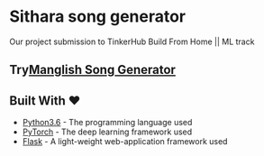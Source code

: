 # Sithara song generator
  Our project submission to TinkerHub Build From Home || ML track
  
  ## Try[Manglish Song Generator](https://nandakishormpai.co/manglish_lyrics_generator/)
  
  ## Built With ❤️ 

* [Python3.6](https://docs.python.org/3.6/) - The programming language used
* [PyTorch](https://pytorch.org/) - The deep learning framework used
* [Flask](https://pypi.org/project/Flask/) - A light-weight web-application framework used
